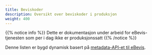 ```yaml
---
title: Beviskoder
description: Oversikt over beviskoder i produksjon
weight: 400
---
```


{{% notice info %}}
Dette er dokumentasjon under arbeid for eBevis-tjenesten som per i dag ikke er produksjonssatt
{{% /notice %}}

Denne listen er bygd dynamisk basert på [metadata-API-et til eBevis](https://ebevis.no/docs/services/).

<script type="text/javascript" src="evidencecodes.js"></script>
<link rel="stylesheet" type="text/css" href="evidencecodes.css" />
<div id="evidencecodes-container">

<style type="text/x-evidencecodes-template">
<%for(var i=0; i<this.data.length; i++) { var code = this.data[i]; %>
<div class="evidenceCode">
    <div class="header">
        <i class="fa fa-chevron-right"></i>
        <a href="javascript:" class="toggle"><span class="name"><%code.evidenceCodeName%></span><!-- <span class="source">enellerannenetat</span>--></a>
    </div>
    <div class="detailscontainer">
        <p><%code.description%></p>
        <dl>
            <!-- <dt>Kilde</dt><dd>Skatteetaten</dd> -->
            <dt>Tilgang</dt><dd><%EvidenceCodesDisplay.friendlyAccessMethod(code.accessMethod)%></dd>
            <dt>Asynkron</dt><dd><%code.isAsynchronous?'Ja':'Nei'%></dd>
            <dt>Maks tilgjengelighet</dt><dd><%code.maxValidDays ? code.maxValidDays + ' dager' : 'Ikke oppgitt'%></dd>
            <dt>Har parametre</dt><dd><%typeof code.parameters !== 'undefined' ? 'Ja' : 'Nei'%></dd>
        </dl>
        <%if (typeof code.parameters !== 'undefined'){%>
        <div class="params">
            <h3>Parametere</h3>
            <p>Dette er parametere som kan eller må oppgis i forespørselen</p>
            <table>
                <tr>
                    <th>Parameter</th>
                    <th>Type</th>
                    <th>Påkrevd</th>
                </tr>
                <%for(var j=0;j<code.parameters.length; j++) {%>
                <tr>
                    <td><%code.parameters[j]['evidenceParamName']%></td>
                    <td><%code.parameters[j]['paramType']%></td>
                    <td><%code.parameters[j]['required']?'Ja':'Nei'%></td>
                </tr> 
                <%}%>
            </table>
        </div>
        <%}%>
        <div class="values">
            <h3>Verdier i retur</h3>
            <p>Dette er feltene som ligger i svaret</p>
            <table>
                <tr>
                    <th>Parameter</th>
                    <th>Type</th>
                    <th>Kilde</th>
                </tr>
                <%for(var j=0;j<code.values.length; j++) {%>
                <tr>
                    <td><%code.values[j]['evidenceValueName']%></td>
                    <td><%code.values[j]['valueType']%></td>
                    <td><%code.values[j]['source']%></td>
                </tr> 
                <%}%>
            </table>
        </div>
        <div class="example">
            <h3>Eksempel på forespørsel</h3>
            <pre><code>
<%EvidenceCodesDisplay.exampleRequest(code)%>
            </code></pre>
        </div>
    </div>
</div>
<br style="clear:both">
<%}%>
</style>

</div>

